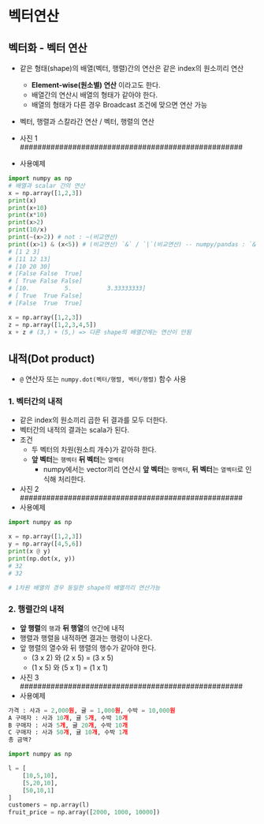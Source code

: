 # 벡터연산

## 벡터화 - 벡터 연산
- 같은 형태(shape)의 배열(벡터, 행렬)간의 연산은 같은 index의 원소끼리 연산
    - **Element-wise(원소별) 연산** 이라고도 한다.
    - 배열간의 연산시 배열의 형태가 같아야 한다.
    - 배열의 형태가 다른 경우 Broadcast 조건에 맞으면 연산 가능

- 벡터, 행렬과 스칼라간 연산  / 벡터, 행렬의 연산
- 사진 1 ###################################################
- 사용예제
```python
import numpy as np
# 배열과 scalar 간의 연산
x = np.array([1,2,3])
print(x)
print(x+10)
print(x*10)
print(x>2)
print(10/x)
print(~(x>2)) # not : ~(비교연산)
print((x>1) & (x<5)) # (비교연산) `&` / `|`(비교연산) -- numpy/pandas : `&`, `|`, `~`
# [1 2 3]
# [11 12 13]
# [10 20 30]
# [False False  True]
# [ True False False]
# [10.          5.          3.33333333]
# [ True  True False]
# [False  True  True]

x = np.array([1,2,3])
z = np.array([1,2,3,4,5])
x + z # (3,) + (5,) => 다른 shape의 배열간에는 연산이 안됨
```
## 내적(Dot product)
- `@` 연산자 또는 `numpy.dot(벡터/행렬, 벡터/행렬)` 함수 사용
### 1. 벡터간의 내적
- 같은 index의 원소끼리 곱한 뒤 결과를 모두 더한다.
- 벡터간의 내적의 결과는 scala가 된다.
- 조건
    - 두 벡터의 차원(원소릐 개수)가 같아햐 한다.
    - **앞 벡터**는 `행벡터` **뒤 벡터**는 `열벡터`
        - numpy에서는 vector끼리 연산시 **앞 벡터**는 `행벡터`, **뒤 벡터**는 `열벡터`로 인식해 처리한다.
- 사진 2 ###################################################
- 사용예제
```python
import numpy as np

x = np.array([1,2,3])
y = np.array([4,5,6])
print(x @ y)
print(np.dot(x, y))
# 32
# 32

# 1차원 배열의 경우 동일한 shape의 배열끼리 연산가능
```
### 2. 행렬간의 내적
- **앞 행렬**의 `행`과 **뒤 행열**의 `연`간에 내적
- 행렬과 행렬을 내적하면 결과는 행령이 나온다.
- 앞 행렬의 열수와 뒤 행렬의 행수가 같아야 한다. 
    - (3 x 2) 와 (2 x 5) = (3 x 5)
    - (1 x 5) 와 (5 x 1) = (1 x 1)
- 사진 3 ###################################################
- 사용예제
```python
가격 : 사과 = 2,000원, 귤 = 1,000원, 수박 = 10,000원   
A 구매자 : 사과 10개, 귤 5개, 수박 10개   
B 구매자 : 사과 5개, 귤 20개, 수박 10개   
C 구매자 : 사과 50개, 귤 10개, 수박 1개
총 금액?

import numpy as np

l = [
    [10,5,10],
    [5,20,10],
    [50,10,1]
]
customers = np.array(l)
fruit_price = np.array([2000, 1000, 10000])


```













